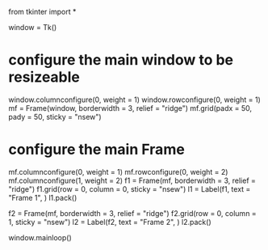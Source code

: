 from tkinter import *

window = Tk()

# configure the main window to be resizeable
window.columnconfigure(0, weight = 1)
window.rowconfigure(0, weight = 1)
mf = Frame(window, borderwidth = 3, relief = "ridge")
mf.grid(padx = 50, pady = 50, sticky = "nsew")

# configure the main Frame
mf.columnconfigure(0, weight = 1)
mf.rowconfigure(0, weight = 2)
mf.columnconfigure(1, weight = 2)
f1 = Frame(mf, borderwidth = 3, relief = "ridge")
f1.grid(row = 0, column = 0, sticky = "nsew")
l1 = Label(f1, text = "Frame 1", )
l1.pack()


f2 = Frame(mf, borderwidth = 3, relief = "ridge")
f2.grid(row = 0, column = 1, sticky = "nsew")
l2 = Label(f2, text = "Frame 2", )
l2.pack()


window.mainloop()
